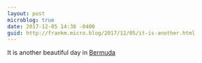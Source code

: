 ```yaml
---
layout: post
microblog: true
date: 2017-12-05 14:38 -0400
guid: http://frankm.micro.blog/2017/12/05/it-is-another.html
---
```

It is another beautiful day in [Bermuda](https://www.google.com/search?q=current+weather+in+hamilton+bermuda&rlz=1C1CHXU_enUS732US732&oq=current+weather+in+hamilton&aqs=chrome.0.0j69i57j0l4.4298j0j4&sourceid=chrome&ie=UTF-8)
